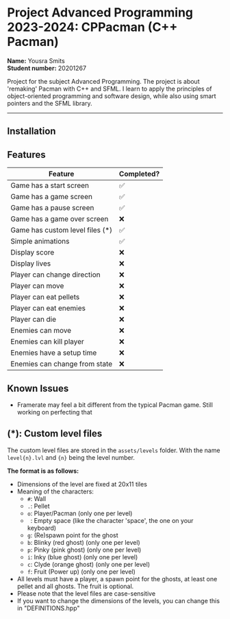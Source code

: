 Project Advanced Programming 2023-2024: CPPacman (C++ Pacman)
=======================================

**Name:** Yousra Smits  
**Student number:** 20201267

Project for the subject Advanced Programming. The project is about 'remaking' Pacman with C++ and SFML.
I learn to apply the principles of object-oriented programming and software design,
while also using smart pointers and the SFML library.

---

## Installation

## Features

| Feature                         | Completed? |
|---------------------------------|------------|
| Game has a start screen         | ✅          |
| Game has a game screen          | ✅          |
| Game has a pause screen         | ✅          |
| Game has a game over screen     | ❌          |
| Game has custom level files (*) | ✅          |
| Simple animations               | ✅          |
| Display score                   | ❌          |
| Display lives                   | ❌          |
| Player can change direction     | ❌          |
| Player can move                 | ❌          |
| Player can eat pellets          | ❌          |
| Player can eat enemies          | ❌          |
| Player can die                  | ❌          |
| Enemies can move                | ❌          |
| Enemies can kill player         | ❌          |
| Enemies have a setup time       | ❌          |
| Enemies can change from state   | ❌          |

## Known Issues

- Framerate may feel a bit different from the typical Pacman game. Still working on perfecting that

## (*): Custom level files

The custom level files are stored in the `assets/levels` folder. With the name `level{n}.lvl` and `{n}` being the level
number.

**The format is as follows:**
- Dimensions of the level are fixed at 20x11 tiles
- Meaning of the characters:
  - `#`: Wall
  - `.`: Pellet
  - `o`: Player/Pacman (only one per level)
  - ` `: Empty space (like the character 'space', the one on your keyboard)
  - `g`: (Re)spawn point for the ghost
  - `b`: Blinky (red ghost) (only one per level)
  - `p`: Pinky (pink ghost) (only one per level)
  - `i`: Inky (blue ghost) (only one per level)
  - `c`: Clyde (orange ghost) (only one per level)
  - `f`: Fruit (Power up) (only one per level)
- All levels must have a player, a spawn point for the ghosts, at least one pellet and all ghosts. The fruit is
  optional.
- Please note that the level files are case-sensitive
- If you want to change the dimensions of the levels, you can change this in "DEFINITIONS.hpp"